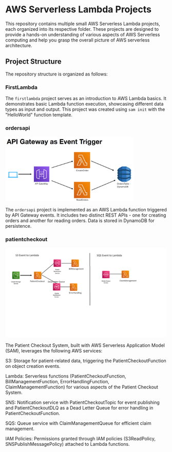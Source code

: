 # AWS Serverless Lambda Projects

This repository contains multiple small AWS Serverless Lambda projects, each organized into its respective folder. These projects are designed to provide a hands-on understanding of various aspects of AWS Serverless computing and help you grasp the overall picture of AWS serverless architecture.

## Project Structure

The repository structure is organized as follows:

### FirstLambda

The `firstlambda` project serves as an introduction to AWS Lambda basics. It demonstrates basic Lambda function execution, showcasing different data types as input and output. This project was created using `sam init` with the "HelloWorld" function template.

### ordersapi

<img src="./APIGW.png" alt="Orders API Flow" width="400">

The `ordersapi` project is implemented as an AWS Lambda function triggered by API Gateway events. It includes two distinct REST APIs - one for creating orders and another for reading orders. Data is stored in DynamoDB for persistence.

### patientcheckout

<img src="./Flow.png" alt="Orders API Flow" width="700">

The Patient Checkout System, built with AWS Serverless Application Model (SAM), leverages the following AWS services:

S3: Storage for patient-related data, triggering the PatientCheckoutFunction on object creation events.

Lambda: Serverless functions (PatientCheckoutFunction, BillManagementFunction, ErrorHandlingFunction, ClaimManagementFunction) for various aspects of the Patient Checkout System.

SNS: Notification service with PatientCheckoutTopic for event publishing and PatientCheckoutDLQ as a Dead Letter Queue for error handling in PatientCheckoutFunction.

SQS: Queue service with ClaimManagementQueue for efficient claim management.

IAM Policies: Permissions granted through IAM policies (S3ReadPolicy, SNSPublishMessagePolicy) attached to Lambda functions.

